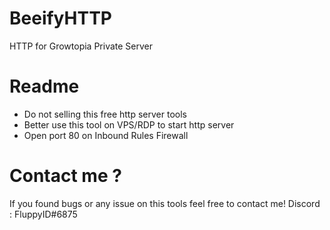 # BeeifyHTTP
HTTP for Growtopia Private Server

# Readme
- Do not selling this free http server tools
- Better use this tool on VPS/RDP to start http server
- Open port 80 on Inbound Rules Firewall

# Contact me ?
If you found bugs or any issue on this tools feel free to contact me!
Discord : FluppyID#6875
